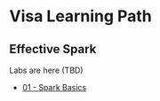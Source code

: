 # Visa Learning Path

## Effective Spark

Labs are here (TBD)

- [01 - Spark Basics](01-Spark-Basics.md)
